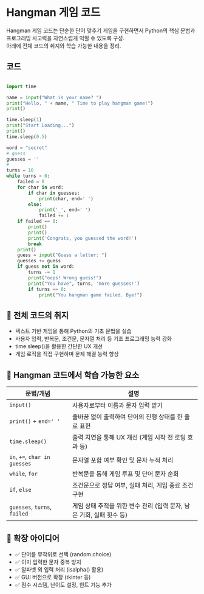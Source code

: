 # Hangman 게임 코드
Hangman 게임 코드는 단순한 단어 맞추기 게임을 구현하면서 Python의 핵심 문법과 프로그래밍 사고력을 자연스럽게 익힐 수 있도록 구성.  
아래에 전체 코드의 취지와 학습 가능한 내용을 정리.

## 코드
```python

import time

name = input("What is your name? ")
print("Hello, " + name, " Time to play hangman game!")
print()

time.sleep(1)
print("Start Loading...")
print()
time.sleep(0.5)

word = "secret"
# guess
guesses = ''
#
turns = 10
while turns > 0:
    failed = 0
    for char in word:
        if char in guesses:
            print(char, end=' ')
        else:
            print('_', end=' ')
            failed += 1
    if failed == 0:
        print()
        print()
        print('Congrats, you guessed the word!')
        break
    print()
    guess = input("Guess a letter: ")
    guesses += guess
    if guess not in word:
        turns -= 1
        print("oops! Wrong guess!")
        print("You have", turns, 'more guesses!')
        if turns == 0:
            print("You hangman game failed. Bye!")
```

## 🎯 전체 코드의 취지
- 텍스트 기반 게임을 통해 Python의 기초 문법을 실습
- 사용자 입력, 반복문, 조건문, 문자열 처리 등 기초 프로그래밍 능력 강화
- time.sleep()을 활용한 간단한 UX 개선
- 게임 로직을 직접 구현하며 문제 해결 능력 향상

## 🧠 Hangman 코드에서 학습 가능한 요소

| 문법/개념             | 설명                                                                 |
|------------------------|----------------------------------------------------------------------|
| `input()`              | 사용자로부터 이름과 문자 입력 받기                                   |
| `print()` + `end=' '` | 줄바꿈 없이 출력하여 단어의 진행 상태를 한 줄로 표현                  |
| `time.sleep()`         | 출력 지연을 통해 UX 개선 (게임 시작 전 로딩 효과 등)                  |
| `in`, `+=`, `char in guesses` | 문자열 포함 여부 확인 및 문자 누적 처리                            |
| `while`, `for`         | 반복문을 통해 게임 루프 및 단어 문자 순회                             |
| `if`, `else`           | 조건문으로 정답 여부, 실패 처리, 게임 종료 조건 구현                  |
| `guesses`, `turns`, `failed` | 게임 상태 추적을 위한 변수 관리 (입력 문자, 남은 기회, 실패 횟수 등) |


## 📘 확장 아이디어
- ✅ 단어를 무작위로 선택 (random.choice)
- ✅ 이미 입력한 문자 중복 방지
- ✅ 알파벳 외 입력 처리 (isalpha() 활용)
- ✅ GUI 버전으로 확장 (tkinter 등)
- ✅ 점수 시스템, 난이도 설정, 힌트 기능 추가

